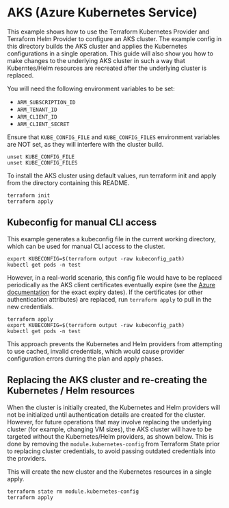 # AKS (Azure Kubernetes Service)

This example shows how to use the Terraform Kubernetes Provider and Terraform Helm Provider to configure an AKS cluster. The example config in this directory builds the AKS cluster and applies the Kubernetes configurations in a single operation. This guide will also show you how to make changes to the underlying AKS cluster in such a way that Kuberntes/Helm resources are recreated after the underlying cluster is replaced.

You will need the following environment variables to be set:

  - `ARM_SUBSCRIPTION_ID`
  - `ARM_TENANT_ID`
  - `ARM_CLIENT_ID`
  - `ARM_CLIENT_SECRET`

Ensure that `KUBE_CONFIG_FILE` and `KUBE_CONFIG_FILES` environment variables are NOT set, as they will interfere with the cluster build.

```
unset KUBE_CONFIG_FILE
unset KUBE_CONFIG_FILES
```

To install the AKS cluster using default values, run terraform init and apply from the directory containing this README.

```
terraform init
terraform apply
```

## Kubeconfig for manual CLI access

This example generates a kubeconfig file in the current working directory, which can be used for manual CLI access to the cluster.

```
export KUBECONFIG=$(terraform output -raw kubeconfig_path)
kubectl get pods -n test
```

However, in a real-world scenario, this config file would have to be replaced periodically as the AKS client certificates eventually expire (see the [Azure documentation](https://docs.microsoft.com/en-us/azure/aks/certificate-rotation) for the exact expiry dates). If the certificates (or other authentication attributes) are replaced, run `terraform apply` to pull in the new credentials.

```
terraform apply
export KUBECONFIG=$(terraform output -raw kubeconfig_path)
kubectl get pods -n test
```

This approach prevents the Kubernetes and Helm providers from attempting to use cached, invalid credentials, which would cause provider configuration errors durring the plan and apply phases.

## Replacing the AKS cluster and re-creating the Kubernetes / Helm resources

When the cluster is initially created, the Kubernetes and Helm providers will not be initialized until authentication details are created for the cluster. However, for future operations that may involve replacing the underlying cluster (for example, changing VM sizes), the AKS cluster will have to be targeted without the Kubernetes/Helm providers, as shown below. This is done by removing the `module.kubernetes-config` from Terraform State prior to replacing cluster credentials, to avoid passing outdated credentials into the providers.

This will create the new cluster and the Kubernetes resources in a single apply.

```
terraform state rm module.kubernetes-config
terraform apply
```
